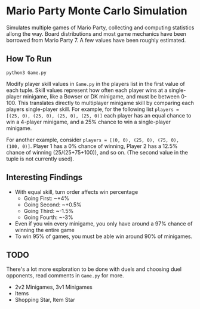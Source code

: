 # Mario Party Monte Carlo Simulation
Simulates multiple games of Mario Party, collecting and computing statistics allong the way. Board distributions and most game mechanics have been borrowed from Mario Party 7. A few values have been roughly estimated.  


## How To Run

```python3 Game.py```

Modify player skill values in `Game.py` in the players list in the first value of each tuple. Skill values represent how often each player wins at a single-player minigame, like a Bowser or DK minigame, and must be between 0-100. This translates directly to multiplayer minigame skill by comparing each players single-player skill. For example, for the following list `players = [(25, 0), (25, 0), (25, 0), (25, 0)]` each player has an equal chance to win a 4-player minigame, and a 25% chance to win a single-player minigame. 

For another example, consider `players = [(0, 0), (25, 0), (75, 0), (100, 0)]`. Player 1 has a 0% chance of winning, Player 2 has a 12.5% chance of winning (25/(25+75+100)), and so on. (The second value in the tuple is not currently used). 

## Interesting Findings

- With equal skill, turn order affects win percentage
  - Going First: ~+4%
  - Going Second: ~+0.5%
  - Going Third: ~-1.5%
  - Going Fourth: ~-3%
- Even if you win every minigame, you only have around a 97% chance of winning the entire game
- To win 95% of games, you must be able win around 90% of minigames. 

## TODO

There's a lot more exploration to be done with duels and choosing duel opponents, read comments in `Game.py` for more. 

- 2v2 Minigames, 3v1 Minigames
- Items
- Shopping Star, Item Star
